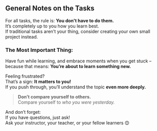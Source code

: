 ## General Notes on the Tasks

For all tasks, the rule is: **You don't have to do them.**  
It’s completely up to you how you learn best.  
If traditional tasks aren’t your thing, consider creating your own small project instead.

### The Most Important Thing:

Have fun while learning, and embrace moments when you get stuck –  
because that means: **You’re about to learn something new.**

Feeling frustrated?  
That’s a sign: **It matters to you!**  
If you push through, you’ll understand the topic **even more deeply.**

> **Don’t compare yourself to others.**  
> Compare yourself to *who you were yesterday.*

And don’t forget:  
If you have questions, just ask!  
Ask your instructor, your teacher, or your fellow learners 😊
